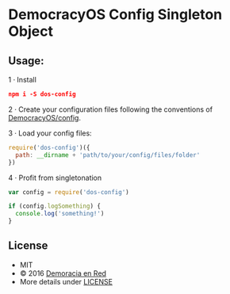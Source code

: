 # DemocracyOS Config Singleton Object

## Usage:

1 · Install

```json
npm i -S dos-config
```

2 · Create your configuration files following the conventions of [DemocracyOS/config](https://github.com/DemocracyOS/config#usage).

3 · Load your config files:

```javascript
require('dos-config')({
  path: __dirname + 'path/to/your/config/files/folder'
})
```

4 · Profit from singletonation

```javascript
var config = require('dos-config')

if (config.logSomething) {
  console.log('something!')
}
```

## License
* MIT
* © 2016 [Demoracia en Red](http://democraciaenred.org)
* More details under [LICENSE](https://github.com/DemocracyOS/config/blob/master/LICENSE)
